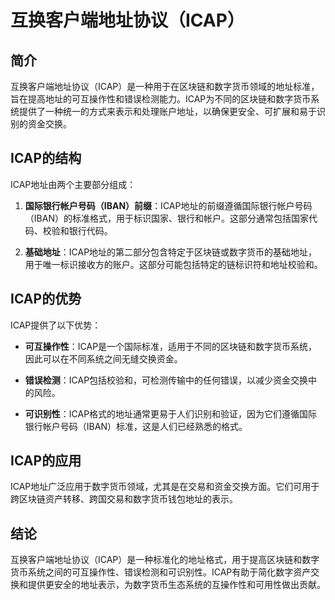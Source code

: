 ﻿# 互换客户端地址协议（ICAP）

## 简介

互换客户端地址协议（ICAP）是一种用于在区块链和数字货币领域的地址标准，旨在提高地址的可互操作性和错误检测能力。ICAP为不同的区块链和数字货币系统提供了一种统一的方式来表示和处理账户地址，以确保更安全、可扩展和易于识别的资金交换。

## ICAP的结构

ICAP地址由两个主要部分组成：

1.  **国际银行帐户号码（IBAN）前缀**：ICAP地址的前缀遵循国际银行帐户号码（IBAN）的标准格式，用于标识国家、银行和帐户。这部分通常包括国家代码、校验和银行代码。
    
2.  **基础地址**：ICAP地址的第二部分包含特定于区块链或数字货币的基础地址，用于唯一标识接收方的账户。这部分可能包括特定的链标识符和地址校验和。
    

## ICAP的优势

ICAP提供了以下优势：

-   **可互操作性**：ICAP是一个国际标准，适用于不同的区块链和数字货币系统，因此可以在不同系统之间无缝交换资金。
    
-   **错误检测**：ICAP包括校验和，可检测传输中的任何错误，以减少资金交换中的风险。
    
-   **可识别性**：ICAP格式的地址通常更易于人们识别和验证，因为它们遵循国际银行帐户号码（IBAN）标准，这是人们已经熟悉的格式。
    

## ICAP的应用

ICAP地址广泛应用于数字货币领域，尤其是在交易和资金交换方面。它们可用于跨区块链资产转移、跨国交易和数字货币钱包地址的表示。

## 结论

互换客户端地址协议（ICAP）是一种标准化的地址格式，用于提高区块链和数字货币系统之间的可互操作性、错误检测和可识别性。ICAP有助于简化数字资产交换和提供更安全的地址表示，为数字货币生态系统的互操作性和可用性做出贡献。

